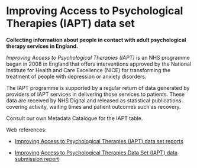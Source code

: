 # Improving Access to Psychological Therapies (IAPT) data set
**Collecting information about people in contact with adult psychological therapy services in England.**

*Improving Access to Psychological Therapies (IAPT)* is an NHS programme began in 2008 in England that offers interventions approved by the National Institute for Health and Care Excellence (NICE) for transforming the treatment of people with depression or anxiety disorders. 

The IAPT programme is supported by a regular return of data generated by providers of IAPT services in delivering those services to patients. These data are received by NHS Digital and released as statistical publications covering activity, waiting times and patient outcomes such as recovery.


Consult our own Metadata Catalogue for the IAPT table.

Web references:

*  [Improving Access to Psychological Therapies (IAPT) data set reports](https://digital.nhs.uk/data-and-information/data-collections-and-data-sets/data-sets/improving-access-to-psychological-therapies-data-set/improving-access-to-psychological-therapies-data-set-reports)

*  [Improving Access to Psychological Therapies Data Set (IAPT) data submission report](https://digital.nhs.uk/data-and-information/data-collections-and-data-sets/data-sets/improving-access-to-psychological-therapies-data-set/submission-update)

